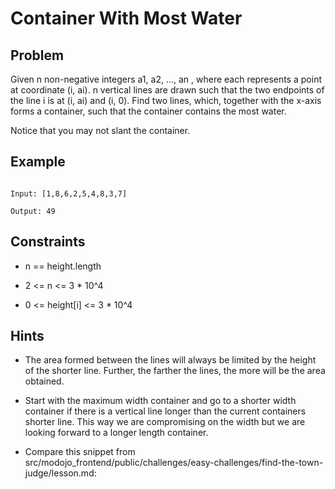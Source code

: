 # Container With Most Water
## Problem

Given n non-negative integers a1, a2, ..., an , where each represents a point at coordinate (i, ai). n vertical lines are drawn such that the two endpoints of the line i is at (i, ai) and (i, 0). Find two lines, which, together with the x-axis forms a container, such that the container contains the most water.

Notice that you may not slant the container.

## Example

```plaintext

Input: [1,8,6,2,5,4,8,3,7]

Output: 49

```

## Constraints

* n == height.length

* 2 <= n <= 3 * 10^4

* 0 <= height[i] <= 3 * 10^4

## Hints

* The area formed between the lines will always be limited by the height of the shorter line. Further, the farther the lines, the more will be the area obtained.

* Start with the maximum width container and go to a shorter width container if there is a vertical line longer than the current containers shorter line. This way we are compromising on the width but we are looking forward to a longer length container.

* Compare this snippet from src/modojo_frontend/public/challenges/easy-challenges/find-the-town-judge/lesson.md:
